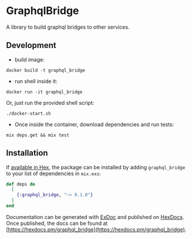 # GraphqlBridge

A library to build graphql bridges to other services.

## Development

- build image:

`docker build -t graphql_bridge`

- run shell inside it:

`docker run -it graphql_bridge`

Or, just run the provided shell script:

`./docker-start.sh`

- Once inside the container, download dependencies and run tests:

`mix deps.get && mix test`

## Installation

If [available in Hex](https://hex.pm/docs/publish), the package can be installed
by adding `graphql_bridge` to your list of dependencies in `mix.exs`:

```elixir
def deps do
  [
    {:graphql_bridge, "~> 0.1.0"}
  ]
end
```

Documentation can be generated with [ExDoc](https://github.com/elixir-lang/ex_doc)
and published on [HexDocs](https://hexdocs.pm). Once published, the docs can
be found at [https://hexdocs.pm/graphql_bridge](https://hexdocs.pm/graphql_bridge).
